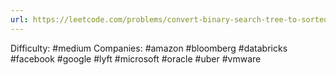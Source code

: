 ```yaml
---
url: https://leetcode.com/problems/convert-binary-search-tree-to-sorted-doubly-linked-list
---
```


Difficulty: #medium
Companies: #amazon #bloomberg #databricks #facebook #google #lyft #microsoft #oracle #uber #vmware